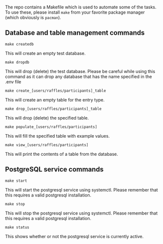 The repo contains a Makefile which is used to automate some of the tasks. To use these, please install `make` from your favorite package manager (which obviously is `pacman`).

## Database and table management commands

```
make createdb
```
This will create an empty test database.

```
make dropdb
```
This will drop (delete) the test database. Please be careful while using this command as it can drop any database that has the name specified in the .env file

```
make create_[users/raffles/participants]_table
```
This will create an empty table for the entry type.

```
make drop_[users/raffles/participants]_table
```
This will drop (delete) the specified table.

```
make populate_[users/raffles/participants]
```
This will fill the specified table with example values.

```
make view_[users/raffles/participants]
```
This will print the contents of a table from the database.

## PostgreSQL service commands
```
make start
```
This will start the postgresql service using systemctl. Please remember that this requires a valid postgresql installation.

```
make stop
```
This will stop the postgresql service using systemctl. Please remember that this requires a valid postgresql installation.

```
make status
```
This shows whether or not the postgresql service is currently active.
